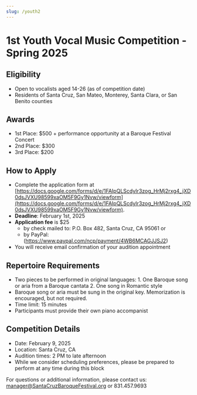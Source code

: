 ```yaml
---
slug: /youth2
---
```

# 1st Youth Vocal Music Competition - Spring 2025

## Eligibility

* Open to vocalists aged 14-26 (as of competition date)
* Residents of Santa Cruz, San Mateo, Monterey, Santa Clara, or San Benito counties

## Awards

* 1st Place: $500 + performance opportunity at a Baroque Festival Concert
* 2nd Place: $300
* 3rd Place: $200

## How to Apply

* Complete the application form at [https://docs.google.com/forms/d/e/1FAIpQLScdyIr3zog_HrMj2rxg4_jXD0dsJVXU98599xaOM5F9Gy1Nvw/viewform](https://docs.google.com/forms/d/e/1FAIpQLScdyIr3zog_HrMj2rxg4_jXD0dsJVXU98599xaOM5F9Gy1Nvw/viewform).
* **Deadline**: February 1st, 2025
* **Application fee** is $25
  * by check mailed to: P.O. Box 482, Santa Cruz, CA 95061 or 
  * by PayPal: (https://www.paypal.com/ncp/payment/4WB6MCAGJJSJ2)
* You will receive email confirmation of your audition appointment

## Repertoire Requirements

* Two pieces to be performed in original languages:   1. One Baroque song or aria from a Baroque cantata
   2. One song in Romantic style
* Baroque song or aria must be sung in the original key. Memorization is encouraged, but not required.
* Time limit: 15 minutes
* Participants must provide their own piano accompanist

## Competition Details

* Date: February 9, 2025
* Location: Santa Cruz, CA
* Audition times: 2 PM to late afternoon
* While we consider scheduling preferences, please be prepared to perform at any time during this block

For questions or additional information, please contact us: manager@SantaCruzBaroqueFestival.org or  831.457.9693
